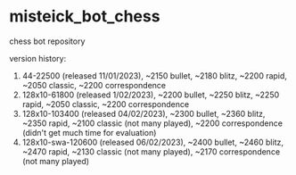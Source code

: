 # misteick_bot_chess
chess bot repository

version history:
1. 44-22500 (released 11/01/2023), ~2150 bullet, ~2180 blitz, ~2200 rapid, ~2050 classic, ~2200 correspondence
2. 128x10-61800 (released 1/02/2023), ~2200 bullet, ~2250 blitz, ~2250 rapid, ~2050 classic, ~2200 correspondence
3. 128x10-103400 (released 04/02/2023), ~2300 bullet, ~2360 blitz, ~2350 rapid, ~2100 classic (not many played), ~2200 correspondence (didn't get much time for evaluation)
4. 128x10-swa-120600 (released 06/02/2023), ~2400 bullet, ~2460 blitz, ~2470 rapid, ~2130 classic (not many played), ~2170 correspondence (not many played)

